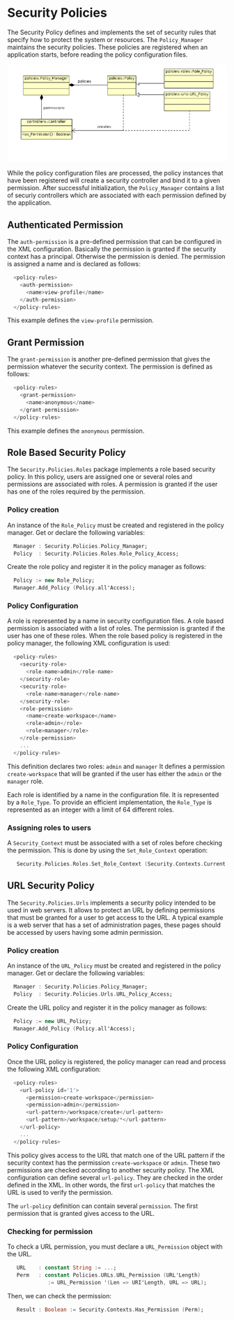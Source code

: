 # Security Policies
The Security Policy defines and implements the set of security rules that specify
how to protect the system or resources. The `Policy_Manager` maintains
the security policies.  These policies are registered when an application starts,
before reading the policy configuration files.

![](images/PolicyModel.png)

While the policy configuration files are processed, the policy instances that have been
registered will create a security controller and bind it to a given permission.  After
successful initialization, the `Policy_Manager` contains a list of securiy
controllers which are associated with each permission defined by the application.

## Authenticated Permission
The `auth-permission` is a pre-defined permission that can be configured in the XML
configuration.  Basically the permission is granted if the security context has a principal.
Otherwise the permission is denied.  The permission is assigned a name and is declared
as follows:

```Ada
  <policy-rules>
    <auth-permission>
      <name>view-profile</name>
    </auth-permission>
  </policy-rules>
```

This example defines the `view-profile` permission.

## Grant Permission
The `grant-permission` is another pre-defined permission that gives the permission whatever
the security context.  The permission is defined as follows:

```Ada
  <policy-rules>
    <grant-permission>
      <name>anonymous</name>
    </grant-permission>
  </policy-rules>
```

This example defines the `anonymous` permission.

## Role Based Security Policy
The `Security.Policies.Roles` package implements a role based security policy.
In this policy, users are assigned one or several roles and permissions are
associated with roles.  A permission is granted if the user has one of the roles required
by the permission.

### Policy creation
An instance of the `Role_Policy` must be created and registered in the policy manager.
Get or declare the following variables:

```Ada
  Manager : Security.Policies.Policy_Manager;
  Policy  : Security.Policies.Roles.Role_Policy_Access;
```

Create the role policy and register it in the policy manager as follows:

```Ada
  Policy := new Role_Policy;
  Manager.Add_Policy (Policy.all'Access);
```

### Policy Configuration
A role is represented by a name in security configuration files.  A role based permission
is associated with a list of roles.  The permission is granted if the user has one of these
roles.  When the role based policy is registered in the policy manager, the following
XML configuration is used:

```Ada
  <policy-rules>
    <security-role>
      <role-name>admin</role-name>
    </security-role>
    <security-role>
      <role-name>manager</role-name>
    </security-role>
    <role-permission>
      <name>create-workspace</name>
      <role>admin</role>
      <role>manager</role>
    </role-permission>
    ...
  </policy-rules>
```

This definition declares two roles: `admin` and `manager`
It defines a permission `create-workspace` that will be granted if the
user has either the `admin` or the `manager` role.

Each role is identified by a name in the configuration file.  It is represented by
a `Role_Type`.  To provide an efficient implementation, the `Role_Type`
is represented as an integer with a limit of 64 different roles.

### Assigning roles to users
A `Security_Context` must be associated with a set of roles before checking the
permission.  This is done by using the `Set_Role_Context` operation:

```Ada
   Security.Policies.Roles.Set_Role_Context (Security.Contexts.Current, "admin");
```

## URL Security Policy
The `Security.Policies.Urls` implements a security policy intended to be used
in web servers.  It allows to protect an URL by defining permissions that must be granted
for a user to get access to the URL.  A typical example is a web server that has a set of
administration pages, these pages should be accessed by users having some admin permission.

### Policy creation
An instance of the `URL_Policy` must be created and registered in the policy manager.
Get or declare the following variables:

```Ada
  Manager : Security.Policies.Policy_Manager;
  Policy  : Security.Policies.Urls.URL_Policy_Access;
```

Create the URL policy and register it in the policy manager as follows:

```Ada
  Policy := new URL_Policy;
  Manager.Add_Policy (Policy.all'Access);
```

### Policy Configuration
Once the URL policy is registered, the policy manager can read and process the following
XML configuration:

```Ada
  <policy-rules>
    <url-policy id='1'>
      <permission>create-workspace</permission>
      <permission>admin</permission>
      <url-pattern>/workspace/create</url-pattern>
      <url-pattern>/workspace/setup/*</url-pattern>
    </url-policy>
    ...
  </policy-rules>
```

This policy gives access to the URL that match one of the URL pattern if the
security context has the permission `create-workspace` or `admin`.
These two permissions are checked according to another security policy.
The XML configuration can define several `url-policy`.  They are checked in
the order defined in the XML.  In other words, the first `url-policy` that matches
the URL is used to verify the permission.

The `url-policy` definition can contain several `permission`.
The first permission that is granted gives access to the URL.

### Checking for permission
To check a URL permission, you must declare a `URL_Permission` object with the URL.

```Ada
   URL    : constant String := ...;
   Perm   : constant Policies.URLs.URL_Permission (URL'Length)
             := URL_Permission '(Len => URI'Length, URL => URL);
```

Then, we can check the permission:

```Ada
   Result : Boolean := Security.Contexts.Has_Permission (Perm);
```


